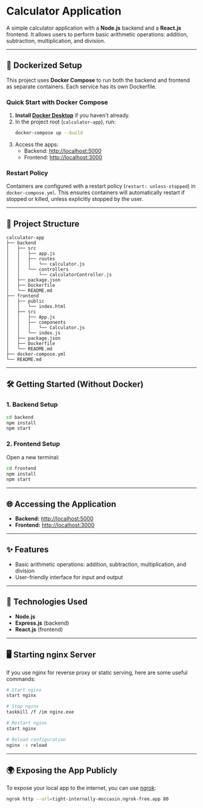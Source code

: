 # Calculator Application

A simple calculator application with a **Node.js** backend and a **React.js** frontend. It allows users to perform basic arithmetic operations: addition, subtraction, multiplication, and division.

---

## 🚀 Dockerized Setup

This project uses **Docker Compose** to run both the backend and frontend as separate containers. Each service has its own Dockerfile.

### Quick Start with Docker Compose

1. **Install [Docker Desktop](https://www.docker.com/products/docker-desktop)** if you haven't already.
2. In the project root (`calculator-app`), run:
   ```sh
   docker-compose up --build
   ```
3. Access the apps:
   - Backend: [http://localhost:5000](http://localhost:5000)
   - Frontend: [http://localhost:3000](http://localhost:3000)

### Restart Policy

Containers are configured with a restart policy (`restart: unless-stopped`) in `docker-compose.yml`. This ensures containers will automatically restart if stopped or killed, unless explicitly stopped by the user.

---

## 📁 Project Structure

```
calculator-app
├── backend
│   ├── src
│   │   ├── app.js
│   │   ├── routes
│   │   │   └── calculator.js
│   │   └── controllers
│   │       └── calculatorController.js
│   ├── package.json
│   ├── Dockerfile
│   └── README.md
├── frontend
│   ├── public
│   │   └── index.html
│   ├── src
│   │   ├── App.js
│   │   ├── components
│   │   │   └── Calculator.js
│   │   └── index.js
│   ├── package.json
│   ├── Dockerfile
│   └── README.md
├── docker-compose.yml
└── README.md
```

---

## 🛠️ Getting Started (Without Docker)

### 1. Backend Setup

```sh
cd backend
npm install
npm start
```

### 2. Frontend Setup

Open a new terminal:

```sh
cd frontend
npm install
npm start
```

---

## 🌐 Accessing the Application

- **Backend:** [http://localhost:5000](http://localhost:5000)
- **Frontend:** [http://localhost:3000](http://localhost:3000)

---

## ✨ Features

- Basic arithmetic operations: addition, subtraction, multiplication, and division
- User-friendly interface for input and output

---

## 🧰 Technologies Used

- **Node.js**
- **Express.js** (backend)
- **React.js** (frontend)

---

## 🖥️ Starting nginx Server

If you use nginx for reverse proxy or static serving, here are some useful commands:

```sh
# Start nginx
start nginx

# Stop nginx
taskkill /f /im nginx.exe

# Restart nginx
start nginx

# Reload configuration
nginx -s reload
```

---

## 🌍 Exposing the App Publicly

To expose your local app to the internet, you can use [ngrok](https://ngrok.com/):

```sh
ngrok http --url=tight-internally-moccasin.ngrok-free.app 80
```